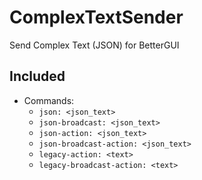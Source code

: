 # ComplexTextSender
Send Complex Text (JSON) for BetterGUI

## Included
* Commands:
  * `json: <json_text>`
  * `json-broadcast: <json_text>`
  * `json-action: <json_text>`
  * `json-broadcast-action: <json_text>`
  * `legacy-action: <text>`
  * `legacy-broadcast-action: <text>`
